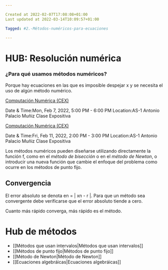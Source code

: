 ```yaml
---

Created at 2022-02-07T17:08:08+01:00
Last updated at 2022-03-14T10:09:57+01:00

Tagged: #2.-Métodos-numéricos-para-ecuaciones

---
```


# HUB: Resolución numérica
### ¿Para qué usamos métodos numéricos?

Porque hay ecuaciones en las que es imposible despejar x y se necesita el uso de algún método numérico.

[Computación Numérica (CEX)](https://www.google.com/calendar/event?eid=XzhkOWxjZ3JmZHByNmFzams2NWk2Y2QxZzZrcm1hZDFnNmhqMzJkaGs3MWkzNGM5cGNsaTM4ZTM1NmxqMzZwOWpjb3EwIHVuZGVyc2NvcmViaXNAbQ)

Date & Time:Mon, Feb 7, 2022, 5:00 PM - 6:00 PM
Location:AS-1
Antonio Palacio Muñiz Clase Expositiva

[Computación Numérica (CEX)](https://www.google.com/calendar/event?eid=XzhkOWxjZ3JmZHByNmFzams2MHMzZ2U5bWM4cjY2bzlvNjFoamVvOXA3MHJqYWRoajZvc2pncGhpYzVpM2FvcjI2ZGgwIHVuZGVyc2NvcmViaXNAbQ)

Date & Time:Fri, Feb 11, 2022, 2:00 PM - 3:00 PM
Location:AS-1
Antonio Palacio Muñiz Clase Expositiva

Los métodos numéricos pueden diseñarse utilizando directamente la función f, como en el _método de bisección_ o en el _método de Newton_, o introducir una nueva función que cambie el enfoque del problema como ocurre en los métodos de punto fijo.


## Convergencia

El error absoluto se denota en = | xn - r |. Para que un método sea convergente debe verificarse que el error absoluto tiende a cero.

Cuanto más rápido converga, más rápido es el método.


# Hub de métodos

* [[Métodos que usan intervalos|Métodos que usan intervalos]]
* [[Métodos de punto fijo|Métodos de punto fijo]]
* [[Método de Newton|Método de Newton]]
* [[Ecuaciones algebráicas|Ecuaciones algebráicas]]



# 

